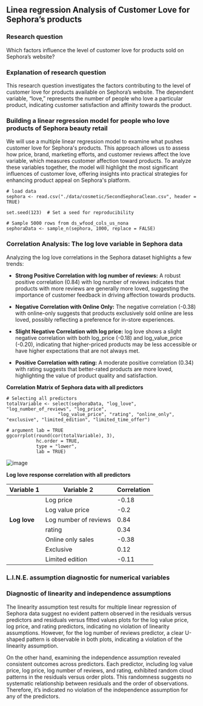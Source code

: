 ## Linea regression Analysis of Customer Love for Sephora’s products 

### Research question 

Which factors influence the level of customer love for products sold on Sephora’s website? 

### Explanation of research question 

This research question investigates the factors contributing to the level of customer love for products available on Sephora’s website. The dependent variable, “love,” represents the number of people who love a particular product, indicating customer satisfaction and affinity towards the product. 

### Building a linear regression model for people who love products of Sephora beauty retail 

We will use a multiple linear regression model to examine what pushes customer love for Sephora's products. This approach allows us to assess how price, brand, marketing efforts, and customer reviews affect the love variable, which measures customer affection toward products. To analyze these variables together, the model will highlight the most significant influences of customer love, offering insights into practical strategies for enhancing product appeal on Sephora's platform. 


```{r}
# load data 
sephora <- read.csv("./data/cosmetic/SecondSephoraClean.csv", header = TRUE)

set.seed(123)  # Set a seed for reproducibility

# Sample 5000 rows from ds_wfood_cols_us_nona
sephoraData <- sample_n(sephora, 1000, replace = FALSE)
```

### Correlation Analysis: The log love variable in Sephora data 

Analyzing the log love correlations in the Sephora dataset highlights a few trends: 

-  **Strong Positive Correlation with log number of reviews:** A robust positive correlation (0.84) with log number of reviews indicates that products with more reviews are generally more loved, suggesting the importance of customer feedback in driving affection towards products. 

-  **Negative Correlation with Online Only:** The negative correlation (-0.38) with online-only suggests that products exclusively sold online are less loved, possibly reflecting a preference for in-store experiences. 

-  **Slight Negative Correlation with log price:** log love shows a slight negative correlation with both log_price (-0.18) and log_value_price (-0.20), indicating that higher-priced products may be less accessible or have higher expectations that are not always met. 

 -  **Positive Correlation with rating:** A moderate positive correlation (0.34) with rating suggests that better-rated products are more loved, highlighting the value of product quality and satisfaction. 

**Correlation Matrix of Sephora data with all predictors**  

```{r}
# Selecting all predictors
totalVariable <- select(sephoraData, "log_love", "log_number_of_reviews", "log_price",
                   "log_value_price", "rating", "online_only", "exclusive", "limited_edition", "limited_time_offer")

# argument lab = TRUE
ggcorrplot(round(cor(totalVariable), 3),
           hc.order = TRUE,
           type = "lower",
           lab = TRUE)

```

![image](https://github.com/eguzmanleano30/Business_Analysis/assets/172155030/905c9159-638f-4f66-be8d-82f14f22bce6)

 
**Log love response correlation with all predictors** 

| Variable 1             | Variable 2             | Correlation |
| --------------------- | --------------------- | ----------- |
|   | Log price             | \-0.18      |
|   | Log value price       | \-0.2       |
| **Log love**  | Log number of reviews | 0.84        |
|   | rating                | 0.34        |
|   | Online only sales     | \-0.38      |
|   | Exclusive             | 0.12        |
|   | Limited edition       | \-0.11      |


### L.I.N.E.  assumption diagnostic for numerical variables 

### Diagnostic of linearity and independence assumptions 

The linearity assumption test results for multiple linear regression of Sephora data suggest no evident pattern observed in the residuals versus predictors and residuals versus fitted values plots for the log value price, log price, and rating predictors, indicating no violation of linearity assumptions. However, for the log number of reviews predictor, a clear U-shaped pattern is observable in both plots, indicating a violation of the linearity assumption. 

On the other hand, examining the independence assumption revealed consistent outcomes across predictors. Each predictor, including log value price, log price, log number of reviews, and rating, exhibited random cloud patterns in the residuals versus order plots. This randomness suggests no systematic relationship between residuals and the order of observations. Therefore, it’s indicated no violation of the independence assumption for any of the predictors. 

















